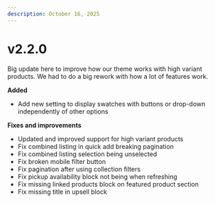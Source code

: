 ```yaml
---
description: October 16, 2025
---
```


# v2.2.0

Big update here to improve how our theme works with high variant products. We had to do a big rework with how a lot of features work.&#x20;



**Added**

* Add new setting to display swatches with buttons or drop-down independently of other options



**Fixes and improvements**

* Updated and improved support for high variant products
* Fix combined listing in quick add breaking pagination
* Fix combined listing selection being unselected
* Fix broken mobile filter button
* Fix pagination after using collection filters
* Fix pickup availability block not being when refreshing
* Fix missing linked products block on featured product section
* Fix missing title in upsell block
